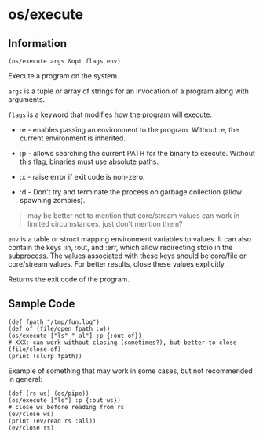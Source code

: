 # os/execute

## Information

`(os/execute args &opt flags env)`

Execute a program on the system.

`args` is a tuple or array of strings for an invocation of a program
along with arguments.

`flags` is a keyword that modifies how the program will execute.

* :e - enables passing an environment to the program. Without :e, the
  current environment is inherited.

* :p - allows searching the current PATH for the binary to execute.
  Without this flag, binaries must use absolute paths.

* :x - raise error if exit code is non-zero.

* :d - Don't try and terminate the process on garbage collection
  (allow spawning zombies).

> may be better not to mention that core/stream values can work in
> limited circumstances.  just don't mention them?

`env` is a table or struct mapping environment variables to values.
It can also contain the keys :in, :out, and :err, which allow
redirecting stdio in the subprocess. The values associated with these
keys should be core/file or core/stream values. For better results,
close these values explicitly.

Returns the exit code of the program.

## Sample Code

```janet
(def fpath "/tmp/fun.log")
(def of (file/open fpath :w))
(os/execute ["ls" "-al"] :p {:out of})
# XXX: can work without closing (sometimes?), but better to close
(file/close of)
(print (slurp fpath))
```

Example of something that may work in some cases, but not recommended
in general:

```janet
(def [rs ws] (os/pipe))
(os/execute ["ls"] :p {:out ws})
# close ws before reading from rs
(ev/close ws)
(print (ev/read rs :all))
(ev/close rs)
```
